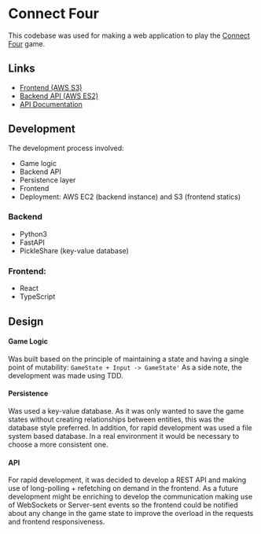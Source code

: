 # Connect Four

This codebase was used for making a web application to play the [Connect Four](https://en.wikipedia.org/wiki/Connect_Four) game.

## Links

* [Frontend (AWS S3)](http://connect-four-pepi.s3-website-us-east-1.amazonaws.com/)
* [Backend API (AWS ES2)](http://ec2-54-87-213-213.compute-1.amazonaws.com:8000)
* [API Documentation](http://ec2-54-87-213-213.compute-1.amazonaws.com:8000/docs)

## Development
The development process involved:
* Game logic
* Backend API
* Persistence layer
* Frontend
* Deployment: AWS EC2 (backend instance) and S3 (frontend statics)

### Backend
* Python3
* FastAPI
* PickleShare (key-value database)

### Frontend:
* React
* TypeScript


## Design

#### Game Logic
Was built based on the principle of maintaining a state and having a single point of mutability:
```GameState + Input -> GameState'```
As a side note, the development was made using TDD.

#### Persistence
Was used a key-value database. As it was only wanted to save the game states without creating relationships between entities, this was the database style preferred. In addition, for rapid development was used a file system based database. In a real environment it would be necessary to choose a more consistent one.

#### API
For rapid development, it was decided to develop a REST API and making use of long-polling + refetching on demand in the frontend. As a future development might be enriching to develop the communication making use of WebSockets or Server-sent events so the frontend could be notified about any change in the game state to improve the overload in the requests and frontend responsiveness.
